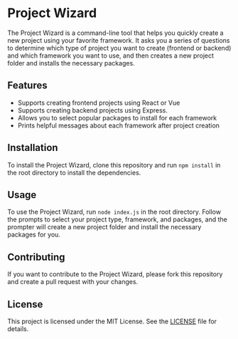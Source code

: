 # Project Wizard

The Project Wizard is a command-line tool that helps you quickly create a new project using your favorite framework. It asks you a series of questions to determine which type of project you want to create (frontend or backend) and which framework you want to use, and then creates a new project folder and installs the necessary packages.

## Features

- Supports creating frontend projects using React or Vue
- Supports creating backend projects using Express.
- Allows you to select popular packages to install for each framework
- Prints helpful messages about each framework after project creation

## Installation

To install the Project Wizard, clone this repository and run `npm install` in the root directory to install the dependencies.

## Usage

To use the Project Wizard, run `node index.js` in the root directory. Follow the prompts to select your project type, framework, and packages, and the prompter will create a new project folder and install the necessary packages for you.

## Contributing

If you want to contribute to the Project Wizard, please fork this repository and create a pull request with your changes.

## License

This project is licensed under the MIT License. See the [LICENSE](LICENSE) file for details.
